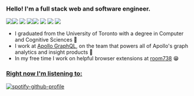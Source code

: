 ### Hello! I'm a full stack web and software engineer.
<img src="https://img.shields.io/badge/Python%20-%2314354C.svg?&style=flat-square&logo=python&logoColor=white"/><img src="https://img.shields.io/badge/Javascript%20-%23323330.svg?&style=flat-square&logo=javascript&logoColor=%23F7DF1E"/> <img src="https://img.shields.io/badge/Typescript%20-%23007ACC.svg?&style=flat-square&logo=typescript&logoColor=white"/>  <img src="https://img.shields.io/badge/React%20-%2320232a.svg?&style=flat-square&logo=react&logoColor=%2361DAFB"/><img src="https://img.shields.io/badge/GraphQL%20-%23E10098.svg?&style=flat-square&logo=graphql&logoColor=white%22" /> <img src="https://img.shields.io/badge/HTML5%20-%23E34F26.svg?&style=flat-square&logo=html5&logoColor=white"/> <img src="https://img.shields.io/badge/CSS3%20-%231572B6.svg?&style=flat-square&logo=css3&logoColor=white"/> <img src="https://img.shields.io/badge/MySQL-%234479A1.svg?&style=flat-square&logo=mysql&logoColor=white"/> 

- I graduated from the University of Toronto with a degree in Computer and Cognitive Sciences 🧠
- I work at <a href="https://www.apollographql.com/studio/observe/">Apollo GraphQL</a>, on the team that powers all of Apollo's graph analytics and insight products 🔭
- In my free time I work on helpful browser extensions at <a href="github.com/room738/">room738</a> 😁

### <a href="https://sptfy.com/nikhi">Right now I'm listening to</a><a href="https://soundcloud.com/738">:</a>

[![spotify-github-profile](https://spotify-github-profile.vercel.app/api/view?uid=nikhibhambra&cover_image=true&theme=natemoo-re&bar_color=53b14f&bar_color_cover=true)](https://spotify-github-profile.vercel.app/api/view?uid=nikhibhambra&redirect=true)
